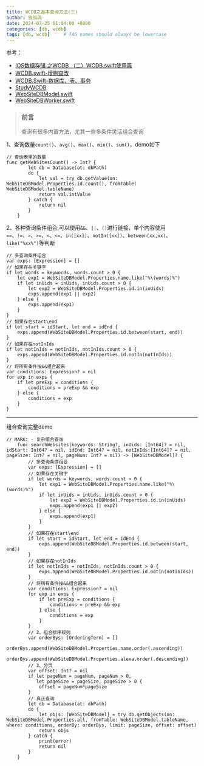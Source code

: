 ```yaml
---
title: WCDB之基本查询方法(三)
author: 独孤流
date: 2024-07-25 01:04:00 +0800
categories: [db, wcdb]
tags: [db, wcdb]     # TAG names should always be lowercase
---
```


参考：
- [IOS数据存储 之WCDB （二）WCDB.swift使用篇](https://juejin.cn/post/6844904117446377485)
- [WCDB.swift-增删查改](https://github.com/Tencent/wcdb/wiki/Swift-%e5%a2%9e%e5%88%a0%e6%9f%a5%e6%94%b9)
- [WCDB.Swift-数据库、表、事务](https://github.com/Tencent/wcdb/wiki/Swift-%e6%95%b0%e6%8d%ae%e5%ba%93%e3%80%81%e8%a1%a8%e3%80%81%e4%ba%8b%e5%8a%a1)
- [StudyWCDB](https://github.com/h42330789/StudyDB/tree/main/StudyWCDB)
- [WebSiteDBModel.swift](https://github.com/h42330789/StudyDB/blob/main/StudyWCDB/StudyWCDB/DB/WebSite/WebSiteDBModel.swift)
- [WebSiteDBWorker.swift](https://github.com/h42330789/StudyDB/blob/main/StudyWCDB/StudyWCDB/DB/WebSite/WebSiteDBWorker.swift)

> ### 前言
> 查询有很多内置方法，尤其一些多条件灵活组合查询

1、查询数量`count()`、`avg()`、`max()`、`min()`、`sum()`，demo如下
```
// 查询表里的数量
func getWebSitesCount() -> Int? {
        let db = Database(at: dbPath)
        do {
            let val = try db.getValue(on: WebSiteDBModel.Properties.id.count(), fromTable: WebSiteDBModel.tableName)
            return val.intValue
        } catch {
            return nil
        }
    }
```
2、各种查询条件组合,可以使用`&&`、`||`、`()`进行链接，单个内容使用\
`==`、`!=`、`>`、`>=`、`<`、`<=`、`in([xx])`、`notIn([xx])`、`between(xx,xx)`、`like("%xx%")`等判断
```
// 多查询条件组合
var exps: [Expression] = []
// 如果存在关键字
if let words = keywords, words.count > 0 {
    let exp1 = WebSiteDBModel.Properties.name.like("%\(words)%")
    if let inUids = inUids, inUids.count > 0 {
        let exp2 = WebSiteDBModel.Properties.id.in(inUids)
        exps.append(exp1 || exp2)
    } else {
        exps.append(exp1)
    }
}
// 如果存在start\end
if let start = idStart, let end = idEnd {
    exps.append(WebSiteDBModel.Properties.id.between(start, end))
}
// 如果存在notInIds
if let notInIds = notInIds, notInIds.count > 0 {
    exps.append(WebSiteDBModel.Properties.id.notIn(notInIds))
}
// 将所有条件按&&组合起来
var conditions: Expression? = nil
for exp in exps {
    if let preExp = conditions {
        conditions = preExp && exp
    } else {
        conditions = exp
    }
}
```
----
组合查询完整demo
```
// MARK: - 复杂组合查询
    func searchWebsites(keywords: String?, inUids: [Int64]? = nil, idStart: Int64? = nil, idEnd: Int64? = nil, notInIds:[Int64]? = nil, pageSize: Int? = nil, pageNum: Int? = nil) -> [WebSiteDBModel]? {
        // 多查询条件组合
        var exps: [Expression] = []
        // 如果存在关键字
        if let words = keywords, words.count > 0 {
            let exp1 = WebSiteDBModel.Properties.name.like("%\(words)%")
            if let inUids = inUids, inUids.count > 0 {
                let exp2 = WebSiteDBModel.Properties.id.in(inUids)
                exps.append(exp1 || exp2)
            } else {
                exps.append(exp1)
            }
        }
        // 如果存在start\end
        if let start = idStart, let end = idEnd {
            exps.append(WebSiteDBModel.Properties.id.between(start, end))
        }
        // 如果存在notInIds
        if let notInIds = notInIds, notInIds.count > 0 {
            exps.append(WebSiteDBModel.Properties.id.notIn(notInIds))
        }
        // 将所有条件按&&组合起来
        var conditions: Expression? = nil
        for exp in exps {
            if let preExp = conditions {
                conditions = preExp && exp
            } else {
                conditions = exp
            }
        }
        // 2、组合排序规则
        var orderBys: [OrderingTerm] = []
        orderBys.append(WebSiteDBModel.Properties.name.order(.ascending))
        orderBys.append(WebSiteDBModel.Properties.alexa.order(.descending))
        // 3、分页
        var offset: Int? = nil
        if let pageNum = pageNum, pageNum > 0,
           let pageSize = pageSize, pageSize > 0 {
            offset = pageNum*pageSize
        }
        // 真正查询
        let db = Database(at: dbPath)
        do {
            let objs: [WebSiteDBModel] = try db.getObjects(on: WebSiteDBModel.Properties.all, fromTable: WebSiteDBModel.tableName, where: conditions, orderBy: orderBys, limit: pageSize, offset: offset)
            return objs
        } catch {
            print(error)
            return nil
        }
    }
```